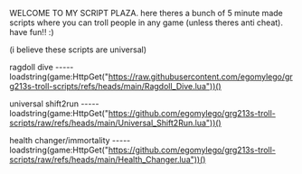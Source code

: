 WELCOME TO MY SCRIPT PLAZA. here theres a bunch of 5 minute made scripts where you can troll people in any game (unless theres anti cheat). have fun!! :)

(i believe these scripts are universal)

ragdoll dive ----- loadstring(game:HttpGet("https://raw.githubusercontent.com/egomylego/grg213s-troll-scripts/refs/heads/main/Ragdoll_Dive.lua"))()

universal shift2run ----- loadstring(game:HttpGet("https://github.com/egomylego/grg213s-troll-scripts/raw/refs/heads/main/Universal_Shift2Run.lua"))()

health changer/immortality ----- loadstring(game:HttpGet("https://github.com/egomylego/grg213s-troll-scripts/raw/refs/heads/main/Health_Changer.lua"))()
